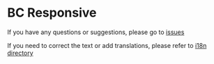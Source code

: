 # BC Responsive

If you have any questions or suggestions, please go to [issues](../../issues)

If you need to correct the text or add translations, please refer to [i18n directory](./src/i18n)
